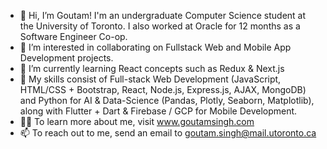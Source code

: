 - 👋 Hi, I’m Goutam! I'm an undergraduate Computer Science student at the University of Toronto. I also worked at Oracle for 12 months as a Software Engineer Co-op.
- 👀 I’m interested in collaborating on Fullstack Web and Mobile App Development projects.
- 🌱 I’m currently learning React concepts such as Redux & Next.js
- 💪 My skills consist of Full-stack Web Development (JavaScript, HTML/CSS + Bootstrap, React, Node.js, Express.js, AJAX, MongoDB) and Python for AI & Data-Science (Pandas, Plotly, Seaborn, Matplotlib), along with Flutter + Dart & Firebase / GCP for Mobile Development.
- 🙋‍♂️ To learn more about me, visit www.goutamsingh.com
- 📫 To reach out to me, send an email to goutam.singh@mail.utoronto.ca
